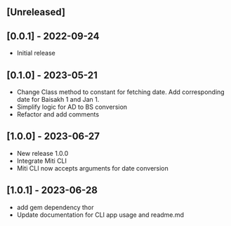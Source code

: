 ## [Unreleased]

## [0.0.1] - 2022-09-24

- Initial release

## [0.1.0] - 2023-05-21
- Change Class method to constant for fetching date. Add corresponding date for Baisakh 1 and Jan 1.
- Simplify logic for AD to BS conversion
- Refactor and add comments

## [1.0.0] - 2023-06-27
- New release 1.0.0
- Integrate Miti CLI
- Miti CLI now accepts arguments for date conversion

## [1.0.1] - 2023-06-28
- add gem dependency thor
- Update documentation for CLI app usage and readme.md
